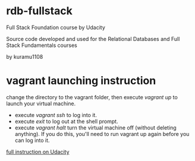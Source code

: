 rdb-fullstack
=============

Full Stack Foundation course by Udacity

Source code developed and used for the Relational Databases and Full Stack Fundamentals courses

by kuramu1108

# vagrant launching instruction
change the directory to the vagrant folder, then execute _vagrant up_ to launch your virtual machine.

- execute _vagrant ssh_ to log into it. 
- execute _exit_ to log out at the shell prompt.  
- execute _vagrant halt_ turn the virtual machine off (without deleting anything). If you do this, you'll need to run vagrant up again before you can log into it. 

[full instruction on Udacity](https://www.udacity.com/wiki/ud088/vagrant)